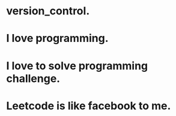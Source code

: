 # version_control.
# I love programming.
# I love to solve programming challenge.
# Leetcode is like facebook to me.
